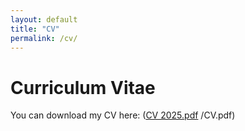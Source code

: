 ```yaml
---
layout: default
title: "CV"
permalink: /cv/
---
```


# Curriculum Vitae

You can download my CV here: ([CV 2025.pdf](https://github.com/user-attachments/files/21916503/CV.2025.pdf)
/CV.pdf)
